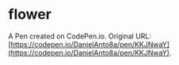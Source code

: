 # flower

A Pen created on CodePen.io. Original URL: [https://codepen.io/DanielAnto8a/pen/KKJNwaY](https://codepen.io/DanielAnto8a/pen/KKJNwaY).

